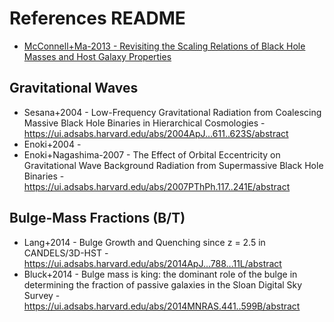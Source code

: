 # References README
- [McConnell+Ma-2013 - Revisiting the Scaling Relations of Black Hole Masses and Host Galaxy Properties](https://ui.adsabs.harvard.edu/abs/2013ApJ...764..184M/abstract)

## Gravitational Waves
- Sesana+2004 - Low-Frequency Gravitational Radiation from Coalescing Massive Black Hole Binaries in Hierarchical Cosmologies - https://ui.adsabs.harvard.edu/abs/2004ApJ...611..623S/abstract
- Enoki+2004 -
- Enoki+Nagashima-2007 - The Effect of Orbital Eccentricity on Gravitational Wave Background Radiation from Supermassive Black Hole Binaries - https://ui.adsabs.harvard.edu/abs/2007PThPh.117..241E/abstract

## Bulge-Mass Fractions (B/T)
- Lang+2014 - Bulge Growth and Quenching since z = 2.5 in CANDELS/3D-HST  - https://ui.adsabs.harvard.edu/abs/2014ApJ...788...11L/abstract
- Bluck+2014 - Bulge mass is king: the dominant role of the bulge in determining the fraction of passive galaxies in the Sloan Digital Sky Survey - https://ui.adsabs.harvard.edu/abs/2014MNRAS.441..599B/abstract
